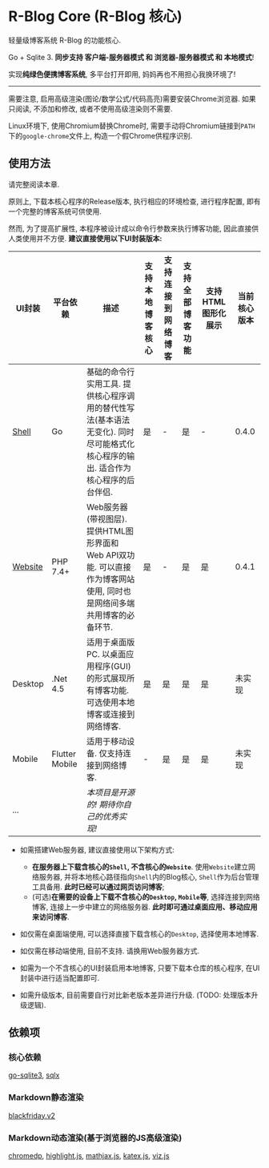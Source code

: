 # R-Blog Core  (R-Blog 核心)

轻量级博客系统 R-Blog 的功能核心.

Go + Sqlite 3. **同步支持 客户端-服务器模式 和 浏览器-服务器模式 和 本地模式**! 

实现**纯绿色便携博客系统**, 多平台打开即用, 妈妈再也不用担心我换环境了!

-----

需要注意, 启用高级渲染(图论/数学公式/代码高亮)需要安装Chrome浏览器. 如果只阅读, 不添加和修改, 或者不使用高级渲染则不需要.

Linux环境下, 使用Chromium替换Chrome时, 需要手动将Chromium链接到`PATH`下的`google-chrome`文件上, 构造一个假Chrome供程序识别.

## 使用方法

请完整阅读本章.

原则上, 下载本核心程序的Release版本, 执行相应的环境检查, 进行程序配置, 即有一个完整的博客系统可供使用.

然而, 为了提高扩展性, 本程序被设计成以命令行参数来执行博客功能, 因此直接供人类使用并不方便. **建议直接使用以下UI封装版本:**

| UI封装                                                  | 平台依赖       | 描述                                                         | 支持本地博客核心 | 支持连接到网络博客 | 支持全部博客功能 | 支持HTML图形化展示 | 当前核心版本 |
| ------------------------------------------------------- | -------------- | ------------------------------------------------------------ | ---------------- | ------------------ | ---------------- | ------------------ | ------------ |
| [Shell](https://github.com/RickoNoNo3/R-Blog-shell)     | Go             | 基础的命令行实用工具. 提供核心程序调用的替代性写法(基本语法无变化). 同时尽可能格式化核心程序的输出. 适合作为核心程序的后台伴侣. | 是               | -                  | 是               | -                  | 0.4.0        |
| [Website](https://github.com/RickoNoNo3/R-Blog-website) | PHP 7.4+       | Web服务器(带视图层). 提供HTML图形界面和Web API双功能. 可以直接作为博客网站使用, 同时也是网络间多端共用博客的必备环节. | 是               | -                  | 是               | 是                 | 0.4.1        |
| Desktop                                                 | .Net 4.5       | 适用于桌面版PC. 以桌面应用程序(GUI)的形式展现所有博客功能. 可选使用本地博客或连接到网络博客. | 是               | 是                 | 是               | 是                 | 未实现       |
| Mobile                                                  | Flutter Mobile | 适用于移动设备. 仅支持连接到网络博客.                        | -                | 是                 | 是               | 是                 | 未实现       |
| ...                                                     |                | *本项目是开源的! 期待你自己的优秀实现!*                      |                  |                    |                  |                    |              |

- 如需搭建Web服务器, 建议直接使用以下架构方式:
	- **在服务器上下载含核心的`Shell`, 不含核心的`Website`**. 使用`Website`建立网络服务器, 并将本地核心路径指向`Shell`内的Blog核心, `Shell`作为后台管理工具备用. **此时已经可以通过网页访问博客**;
	- (可选)**在需要的设备上下载不含核心的`Desktop`, `Mobile`等**, 选择连接到网络博客, 连接上一步中建立的网络服务器. **此时即可通过桌面应用、移动应用来访问博客**.

- 如仅需在桌面端使用, 可以选择直接下载含核心的`Desktop`, 选择使用本地博客.
- 如仅需在移动端使用, 目前不支持. 请换用Web服务器方式.
- 如需为一个不含核心的UI封装启用本地博客, 只要下载本仓库的核心程序, 在UI封装中进行适当配置即可.
- 如需升级版本, 目前需要自行对比新老版本差异进行升级. (TODO: 处理版本升级逻辑).

## 依赖项

### 核心依赖

[go-sqlite3](https://github.com/mattn/go-sqlite3), [sqlx](https://github.com/jmoiron/sqlx)

### Markdown静态渲染

[blackfriday.v2](https://github.com/russross/blackfriday)

### Markdown动态渲染(基于浏览器的JS高级渲染)

[chromedp](https://github.com/chromedp/chromedp), [highlight.js](https://github.com/highlightjs/highlight.js), [mathjax.js](https://github.com/mathjax/MathJax), [katex.js](https://github.com/KaTeX/KaTeX), [viz.js](https://github.com/mdaines/viz.js)